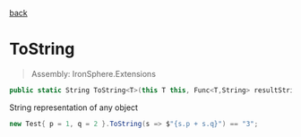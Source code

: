 ﻿

[back](/IronSphere.Extensions/GenericExtension)

# ToString

> Assembly: IronSphere.Extensions

```csharp
public static String ToString<T>(this T this, Func<T,String> resultString);
```

String representation of any object

```csharp
new Test{ p = 1, q = 2 }.ToString(s => $"{s.p + s.q}") == "3";
``` 